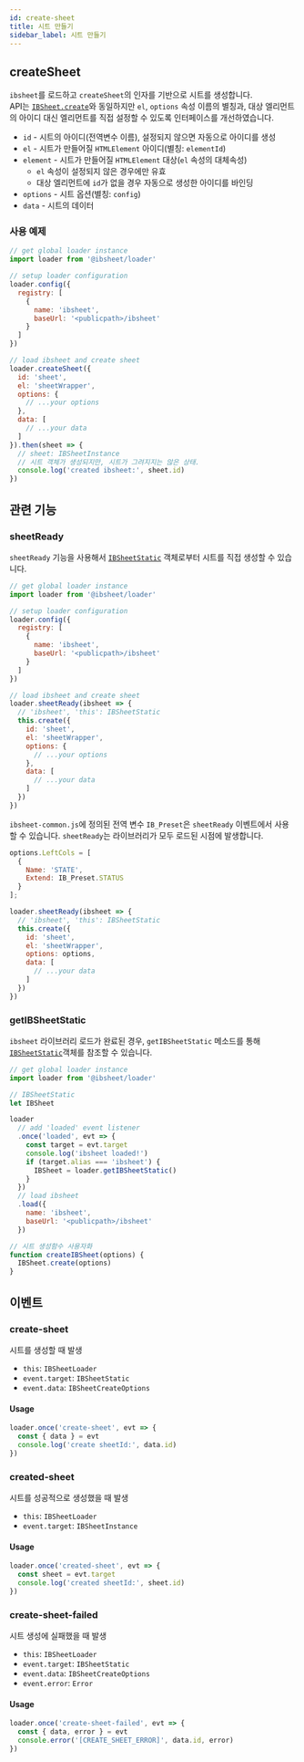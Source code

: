 ```yaml
---
id: create-sheet
title: 시트 만들기
sidebar_label: 시트 만들기
---
```


## createSheet

`ibsheet`를 로드하고 `createSheet`의 인자를 기반으로 시트를 생성합니다. <br/>
API는 [`IBSheet.create`](https://docs.ibleaders.com/ibsheet/v8/manual/#docs/static/create)와 동일하지만 `el`, `options` 속성 이름의 별칭과, 대상 엘리먼트의 아이디 대신 엘리먼트를 직접 설정할 수 있도록 인터페이스를 개선하였습니다.

* `id` - 시트의 아이디(전역변수 이름), 설정되지 않으면 자동으로 아이디를 생성
* `el` - 시트가 만들어질 `HTMLElement` 아이디(별칭: `elementId`)
* `element` - 시트가 만들어질 `HTMLElement` 대상(`el` 속성의 대체속성)
  * `el` 속성이 설정되지 않은 경우에만 유효
  * 대상 엘리먼트에 `id`가 없을 경우 자동으로 생성한 아이디를 바인딩
* `options` - 시트 옵션(별칭: `config`)
* `data` - 시트의 데이터

### 사용 예제

```js
// get global loader instance
import loader from '@ibsheet/loader'

// setup loader configuration
loader.config({
  registry: [
    {
      name: 'ibsheet',
      baseUrl: '<publicpath>/ibsheet'
    }
  ]
})

// load ibsheet and create sheet
loader.createSheet({
  id: 'sheet',
  el: 'sheetWrapper',
  options: {
    // ...your options
  },
  data: [
    // ...your data
  ]
}).then(sheet => {
  // sheet: IBSheetInstance
  // 시트 객체가 생성되지만, 시트가 그려지지는 않은 상태.
  console.log('created ibsheet:', sheet.id)
})
```

## 관련 기능

### sheetReady

`sheetReady` 기능을 사용해서 [`IBSheetStatic`](https://docs.ibleaders.com/ibsheet/v8/manual/#docs/static/static) 객체로부터 시트를 직접 생성할 수 있습니다.

```js
// get global loader instance
import loader from '@ibsheet/loader'

// setup loader configuration
loader.config({
  registry: [
    {
      name: 'ibsheet',
      baseUrl: '<publicpath>/ibsheet'
    }
  ]
})

// load ibsheet and create sheet
loader.sheetReady(ibsheet => {
  // 'ibsheet', 'this': IBSheetStatic
  this.create({
    id: 'sheet',
    el: 'sheetWrapper',
    options: {
      // ...your options
    },
    data: [
      // ...your data
    ]
  })
})
```

`ibsheet-common.js`에 정의된 전역 변수 `IB_Preset`은 `sheetReady` 이벤트에서 사용할 수 있습니다. `sheetReady`는 라이브러리가 모두 로드된 시점에 발생합니다.

```js
options.LeftCols = [
  {
    Name: 'STATE',
    Extend: IB_Preset.STATUS
  }
];

loader.sheetReady(ibsheet => {
  // 'ibsheet', 'this': IBSheetStatic
  this.create({
    id: 'sheet',
    el: 'sheetWrapper',
    options: options,
    data: [
      // ...your data
    ]
  })
})
```

### getIBSheetStatic

`ibsheet` 라이브러리 로드가 완료된 경우, `getIBSheetStatic` 메소드를 통해 [`IBSheetStatic`](https://docs.ibleaders.com/ibsheet/v8/manual/#docs/static/static)객체를 참조할 수 있습니다.

```js
// get global loader instance
import loader from '@ibsheet/loader'

// IBSheetStatic
let IBSheet

loader
  // add 'loaded' event listener
  .once('loaded', evt => {
    const target = evt.target
    console.log('ibsheet loaded!')
    if (target.alias === 'ibsheet') {
      IBSheet = loader.getIBSheetStatic()
    }
  })
  // load ibsheet
  .load({
    name: 'ibsheet',
    baseUrl: '<publicpath>/ibsheet'
  })

// 시트 생성함수 사용자화
function createIBSheet(options) {
  IBSheet.create(options)
}
```

## 이벤트

### create-sheet

시트를 생성할 때 발생

* `this`: `IBSheetLoader`
* `event.target`: `IBSheetStatic`
* `event.data`: `IBSheetCreateOptions`

#### Usage

```js
loader.once('create-sheet', evt => {
  const { data } = evt
  console.log('create sheetId:', data.id)
})
```

### created-sheet

시트를 성공적으로 생성했을 때 발생

* `this`: `IBSheetLoader`
* `event.target`: `IBSheetInstance`

#### Usage

```js
loader.once('created-sheet', evt => {
  const sheet = evt.target
  console.log('created sheetId:', sheet.id)
})
```

### create-sheet-failed

시트 생성에 실패했을 때 발생

* `this`: `IBSheetLoader`
* `event.target`: `IBSheetStatic`
* `event.data`: `IBSheetCreateOptions`
* `event.error`: `Error`

#### Usage

```js
loader.once('create-sheet-failed', evt => {
  const { data, error } = evt
  console.error('[CREATE_SHEET_ERROR]', data.id, error)
})
```
